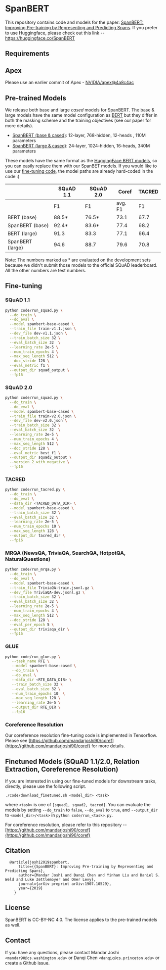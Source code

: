 # SpanBERT
This repository contains code and models for the paper: [SpanBERT: Improving Pre-training by Representing and Predicting Spans](https://arxiv.org/abs/1907.10529). If you prefer to use Huggingface, please check out this link -- https://huggingface.co/SpanBERT 

## Requirements
## Apex
Please use an earlier commit of Apex - [NVIDIA/apex@4a8c4ac](https://github.com/NVIDIA/apex/commit/4a8c4ac088b6f84a10569ee89db3a938b48922b4)

## Pre-trained Models
We release both base and large *cased* models for SpanBERT. The base & large models have the same model configuration as [BERT](https://github.com/google-research/bert) but they differ in
both the masking scheme and the training objectives (see our paper for more details).

* [SpanBERT (base & cased)](https://dl.fbaipublicfiles.com/fairseq/models/spanbert_hf_base.tar.gz): 12-layer, 768-hidden, 12-heads , 110M parameters
* [SpanBERT (large & cased)](https://dl.fbaipublicfiles.com/fairseq/models/spanbert_hf.tar.gz): 24-layer, 1024-hidden, 16-heads, 340M parameters

These models have the same format as the [HuggingFace BERT models](https://github.com/huggingface/pytorch-transformers), so you can easily replace them with our SpanBET models. If you would like to use our [fine-tuning code](#fine-tuning), the model paths are already hard-coded in the code :)


<!-- |                   | SQuAD 1.1     | SQuAD 2.0  | Coref   | TACRED | NewsQA | TriviaQA | SearchQA | HotpotQA | NaturalQ |
| ----------------------  | ------------- | ---------  | ------- | ------ | ------ | -------- | -------- | ------- | ------ |
|                         | F1            | F1         | avg. F1 |  F1    | F1     | F1       | F1       | F1 | F1 |
| BERT (base)             | 88.5*         | 76.5*      | 73.1    |  67.7  | 65.4   | 74.2	| 79.8 | 77.0	| 76.5 |
| SpanBERT (base)         | 92.4*         | 83.6*      | 77.4    |  68.2  | 70.4   | 79.2	| 82.9 | 81.0	| 80.6 |
| BERT (large)            | 91.3          | 83.3       | 77.1    |  66.4  | 68.8   | 77.5 | 81.7 | 78.3 | 79.9 |
| SpanBERT (large)        | 94.6          | 88.7       | 79.6    |  70.8  | 73.6   | 83.6 | 84.8 | 83.0 | 82.5 | -->

|                   | SQuAD 1.1     | SQuAD 2.0  | Coref   | TACRED |
| ----------------------  | ------------- | ---------  | ------- | ------ |
|                         | F1            | F1         | avg. F1 |  F1    |
| BERT (base)             | 88.5*         | 76.5*      | 73.1    |  67.7  |
| SpanBERT (base)         | 92.4*         | 83.6*      | 77.4    |  68.2  |
| BERT (large)            | 91.3          | 83.3       | 77.1    |  66.4  |
| SpanBERT (large)        | 94.6          | 88.7       | 79.6    |  70.8  |


Note: The numbers marked as * are evaluated on the development sets because we didn't submit those models to the official SQuAD leaderboard. All the other numbers are test numbers.


## Fine-tuning

### SQuAD 1.1

```bash
python code/run_squad.py \
  --do_train \
  --do_eval \
  --model spanbert-base-cased \
  --train_file train-v1.1.json \
  --dev_file dev-v1.1.json \
  --train_batch_size 32 \
  --eval_batch_size 32  \
  --learning_rate 2e-5 \
  --num_train_epochs 4 \
  --max_seq_length 512 \
  --doc_stride 128 \
  --eval_metric f1 \
  --output_dir squad_output \
  --fp16
```

### SQuAD 2.0

```bash
python code/run_squad.py \
  --do_train \
  --do_eval \
  --model spanbert-base-cased \
  --train_file train-v2.0.json \
  --dev_file dev-v2.0.json \
  --train_batch_size 32 \
  --eval_batch_size 32  \
  --learning_rate 2e-5 \
  --num_train_epochs 4 \
  --max_seq_length 512 \
  --doc_stride 128 \
  --eval_metric best_f1 \
  --output_dir squad2_output \
  --version_2_with_negative \
  --fp16
```

### TACRED

```bash
python code/run_tacred.py \
  --do_train \
  --do_eval \
  --data_dir <TACRED_DATA_DIR> \
  --model spanbert-base-cased \
  --train_batch_size 32 \
  --eval_batch_size 32 \
  --learning_rate 2e-5 \
  --num_train_epochs 10 \
  --max_seq_length 128 \
  --output_dir tacred_dir \
  --fp16
```

### MRQA (NewsQA, TriviaQA, SearchQA, HotpotQA, NaturalQuestions)

```bash
python code/run_mrqa.py \
  --do_train \
  --do_eval \
  --model spanbert-base-cased \
  --train_file TriviaQA-train.jsonl.gz \
  --dev_file TriviaQA-dev.jsonl.gz \
  --train_batch_size 32 \
  --eval_batch_size 32 \
  --learning_rate 2e-5 \
  --num_train_epochs 4 \
  --max_seq_length 512 \
  --doc_stride 128 \
  --eval_per_epoch 5 \
  --output_dir triviaqa_dir \
  --fp16
```

### GLUE

```bash
python code/run_glue.py \
   --task_name RTE \
   --model spanbert-base-cased \
   --do_train \
   --do_eval \
   --data_dir <RTE_DATA_DIR> \
   --train_batch_size 32 \
   --eval_batch_size 32 \
   --num_train_epochs 10  \
   --max_seq_length 128 \
   --learning_rate 2e-5 \
   --output_dir RTE_DIR \
   --fp16
```

### Coreference Resolution
Our coreference resolution fine-tuning code is implemented in Tensorflow. Please see [https://github.com/mandarjoshi90/coref](https://github.com/mandarjoshi90/coref) for more details.

## Finetuned Models (SQuAD 1.1/2.0, Relation Extraction, Coreference Resolution)

If you are interested in using our fine-tuned models for downstream tasks, directly, please use the following script.

```
./code/download_finetuned.sh <model_dir> <task>
```
where `<task>` is one of `[squad1, squad2, tacred]`. You can evaluate the models by setting `--do_train` to `false`, `--do_eval` to `true`, and `--output_dir` to `<model_dir>/<task>` in `python code/run_<task>.py`.

For coreference resolution, please refer to this repository -- [https://github.com/mandarjoshi90/coref](https://github.com/mandarjoshi90/coref)




## Citation
```
  @article{joshi2019spanbert,
      title={{SpanBERT}: Improving Pre-training by Representing and Predicting Spans},
      author={Mandar Joshi and Danqi Chen and Yinhan Liu and Daniel S. Weld and Luke Zettlemoyer and Omer Levy},
      journal={arXiv preprint arXiv:1907.10529},
      year={2019}
    }
```

## License
SpanBERT is CC-BY-NC 4.0. The license applies to the pre-trained models as well.

## Contact
If you have any questions, please contact Mandar Joshi `<mandar90@cs.washington.edu>` or Danqi Chen `<danqic@cs.princeton.edu>` or create a Github issue.
